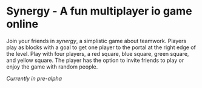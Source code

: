 # Synergy - A fun multiplayer io game online
Join your friends in *synergy*, a simplistic game about teamwork.
Players play as blocks with a goal to get one player to the portal at the right edge of the level.
Play with four players, a red square, blue square, green square, and yellow square.
The player has the option to invite friends to play or enjoy the game with random people.

*Currently in pre-alpha*
